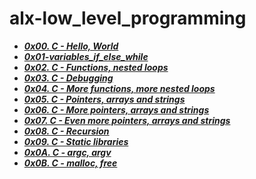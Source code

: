 # alx-low_level_programming

- ***[0x00. C - Hello, World](./0x00-hello_world)***
- ***[0x01-variables_if_else_while](./0x01-variables_if_else_while)***
- ***[0x02. C - Functions, nested loops](./0x02-functions_nested_loops)***
- ***[0x03. C - Debugging](./0x03-debugging)***
- ***[0x04. C - More functions, more nested loops](./0x04-more_functions_nested_loops)***
- ***[0x05. C - Pointers, arrays and strings](./0x05-pointers_arrays_strings)***
- ***[0x06. C - More pointers, arrays and strings](./0x06-pointers_arrays_strings)***
- ***[0x07. C - Even more pointers, arrays and strings](./0x07-pointers_arrays_strings)***
- ***[0x08. C - Recursion](./0x08-recursion)***
- ***[0x09. C - Static libraries](./0x09-static_libraries)***
- ***[0x0A. C - argc, argv](./0x0A-argc_argv)***
- ***[0x0B. C - malloc, free](./0x0B-malloc_free)***

